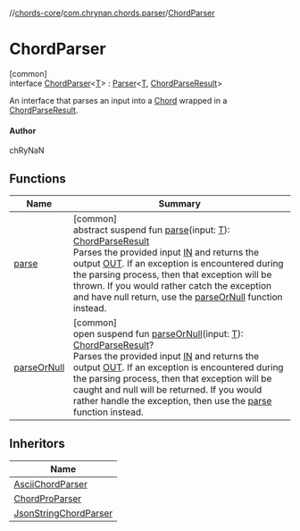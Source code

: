 //[chords-core](../../../index.md)/[com.chrynan.chords.parser](../index.md)/[ChordParser](index.md)

# ChordParser

[common]\
interface [ChordParser](index.md)&lt;[T](index.md)&gt; : [Parser](../-parser/index.md)&lt;[T](index.md), [ChordParseResult](../../com.chrynan.chords.model/-chord-parse-result/index.md)&gt; 

An interface that parses an input into a [Chord](../../com.chrynan.chords.model/-chord/index.md) wrapped in a [ChordParseResult](../../com.chrynan.chords.model/-chord-parse-result/index.md).

#### Author

chRyNaN

## Functions

| Name | Summary |
|---|---|
| [parse](../-parser/parse.md) | [common]<br>abstract suspend fun [parse](../-parser/parse.md)(input: [T](index.md)): [ChordParseResult](../../com.chrynan.chords.model/-chord-parse-result/index.md)<br>Parses the provided input [IN](../-parser/index.md) and returns the output [OUT](../-parser/index.md). If an exception is encountered during the parsing process, then that exception will be thrown. If you would rather catch the exception and have null return, use the [parseOrNull](../-parser/parse-or-null.md) function instead. |
| [parseOrNull](../-parser/parse-or-null.md) | [common]<br>open suspend fun [parseOrNull](../-parser/parse-or-null.md)(input: [T](index.md)): [ChordParseResult](../../com.chrynan.chords.model/-chord-parse-result/index.md)?<br>Parses the provided input [IN](../-parser/index.md) and returns the output [OUT](../-parser/index.md). If an exception is encountered during the parsing process, then that exception will be caught and null will be returned. If you would rather handle the exception, then use the [parse](../-parser/parse.md) function instead. |

## Inheritors

| Name |
|---|
| [AsciiChordParser](../-ascii-chord-parser/index.md) |
| [ChordProParser](../-chord-pro-parser/index.md) |
| [JsonStringChordParser](../-json-string-chord-parser/index.md) |
